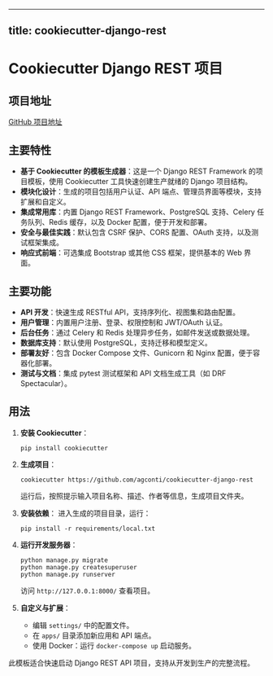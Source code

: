 
---
title: cookiecutter-django-rest
---

# Cookiecutter Django REST 项目

## 项目地址
[GitHub 项目地址](https://github.com/agconti/cookiecutter-django-rest)

## 主要特性
- **基于 Cookiecutter 的模板生成器**：这是一个 Django REST Framework 的项目模板，使用 Cookiecutter 工具快速创建生产就绪的 Django 项目结构。
- **模块化设计**：生成的项目包括用户认证、API 端点、管理员界面等模块，支持扩展和自定义。
- **集成常用库**：内置 Django REST Framework、PostgreSQL 支持、Celery 任务队列、Redis 缓存，以及 Docker 配置，便于开发和部署。
- **安全与最佳实践**：默认包含 CSRF 保护、CORS 配置、OAuth 支持，以及测试框架集成。
- **响应式前端**：可选集成 Bootstrap 或其他 CSS 框架，提供基本的 Web 界面。

## 主要功能
- **API 开发**：快速生成 RESTful API，支持序列化、视图集和路由配置。
- **用户管理**：内置用户注册、登录、权限控制和 JWT/OAuth 认证。
- **后台任务**：通过 Celery 和 Redis 处理异步任务，如邮件发送或数据处理。
- **数据库支持**：默认使用 PostgreSQL，支持迁移和模型定义。
- **部署友好**：包含 Docker Compose 文件、Gunicorn 和 Nginx 配置，便于容器化部署。
- **测试与文档**：集成 pytest 测试框架和 API 文档生成工具（如 DRF Spectacular）。

## 用法
1. **安装 Cookiecutter**：
   ```
   pip install cookiecutter
   ```

2. **生成项目**：
   ```
   cookiecutter https://github.com/agconti/cookiecutter-django-rest
   ```
   运行后，按照提示输入项目名称、描述、作者等信息，生成项目文件夹。

3. **安装依赖**：
   进入生成的项目目录，运行：
   ```
   pip install -r requirements/local.txt
   ```

4. **运行开发服务器**：
   ```
   python manage.py migrate
   python manage.py createsuperuser
   python manage.py runserver
   ```
   访问 `http://127.0.0.1:8000/` 查看项目。

5. **自定义与扩展**：
   - 编辑 `settings/` 中的配置文件。
   - 在 `apps/` 目录添加新应用和 API 端点。
   - 使用 Docker：运行 `docker-compose up` 启动服务。

此模板适合快速启动 Django REST API 项目，支持从开发到生产的完整流程。